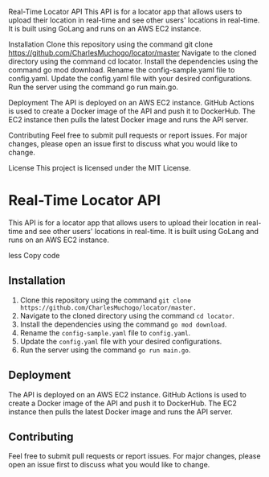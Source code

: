 Real-Time Locator API
This API is for a locator app that allows users to upload their location in real-time and see other users' locations in real-time. It is built using GoLang and runs on an AWS EC2 instance.

Installation
Clone this repository using the command git clone https://github.com/CharlesMuchogo/locator/master
Navigate to the cloned directory using the command cd locator.
Install the dependencies using the command go mod download.
Rename the config-sample.yaml file to config.yaml.
Update the config.yaml file with your desired configurations.
Run the server using the command go run main.go.

Deployment
The API is deployed on an AWS EC2 instance. GitHub Actions is used to create a Docker image of the API and push it to DockerHub. The EC2 instance then pulls the latest Docker image and runs the API server.

Contributing
Feel free to submit pull requests or report issues. For major changes, please open an issue first to discuss what you would like to change.

License
This project is licensed under the MIT License.

<!DOCTYPE html>
<html lang="en">
<head>
	<meta charset="UTF-8">
	<title>Real-Time Locator API</title>
</head>
<body>
	<h1>Real-Time Locator API</h1>
	<p>This API is for a locator app that allows users to upload their location in real-time and see other users' locations in real-time. It is built using GoLang and runs on an AWS EC2 instance.</p>
less
Copy code
<h2>Installation</h2>
<ol>
	<li>Clone this repository using the command <code>git clone https://github.com/CharlesMuchogo/locator/master.</code></li>
	<li>Navigate to the cloned directory using the command <code>cd locator</code>.</li>
	<li>Install the dependencies using the command <code>go mod download</code>.</li>
	<li>Rename the <code>config-sample.yaml</code> file to <code>config.yaml</code>.</li>
	<li>Update the <code>config.yaml</code> file with your desired configurations.</li>
	<li>Run the server using the command <code>go run main.go</code>.</li>
</ol>



<h2>Deployment</h2>
<p>The API is deployed on an AWS EC2 instance. GitHub Actions is used to create a Docker image of the API and push it to DockerHub. The EC2 instance then pulls the latest Docker image and runs the API server.</p>

<h2>Contributing</h2>
<p>Feel free to submit pull requests or report issues. For major changes, please open an issue first to discuss what you would like to change.</p>

</body>
</html>
